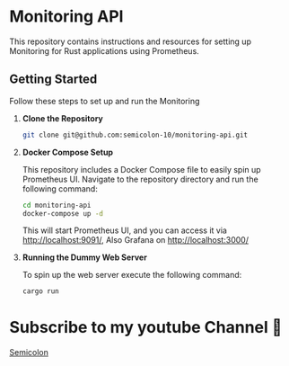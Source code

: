 # Monitoring API

This repository contains instructions and resources for setting up Monitoring for Rust applications using Prometheus.

## Getting Started

Follow these steps to set up and run the Monitoring

1. **Clone the Repository**

    ```bash
    git clone git@github.com:semicolon-10/monitoring-api.git
    ```

2. **Docker Compose Setup**

    This repository includes a Docker Compose file to easily spin up Prometheus UI. Navigate to the repository directory and run the following command:

    ```bash
    cd monitoring-api
    docker-compose up -d
    ```

    This will start Prometheus UI, and you can access it via [http://localhost:9091/](http://localhost:9091/), Also Grafana on [http://localhost:3000/](http://localhost:3000/)

3. **Running the Dummy Web Server**

    To spin up the web server execute the following command:

    ```bash
    cargo run
    ```

# Subscribe to my youtube Channel 🎥

[Semicolon](https://www.youtube.com/@Semicolon10)
